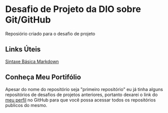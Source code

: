# Desafio de Projeto da DIO sobre Git/GitHub
Reposiório criado para o desafio de projeto
## Links Úteis
[Sintaxe Básica Markdown](https://www.markdownguide.org/basic-syntax/)
## Conheça Meu Portifólio
Apesar do nome do repositório seja "primeiro repositório" eu já tinha alguns repositórios de desafios de projetos anteriores, portanto dexarei o link do [meu perfil](https://github.com/woliveira1728) no GitHub para que você possa acessar todos os repositórios publicos do mesmo.
